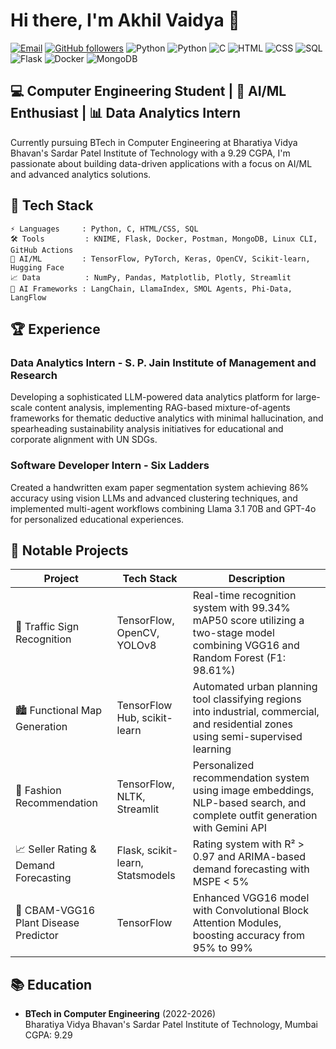# Hi there, I'm Akhil Vaidya 👋

[![Email](https://img.shields.io/badge/Email-D14836?style=for-the-badge&logo=gmail&logoColor=white)](mailto:akhilvaidya2004@gmail.com)
[![GitHub followers](https://img.shields.io/github/followers/AkhilVaidya91?label=Follow&style=social)](https://github.com/AkhilVaidya91)
![Python](https://img.shields.io/badge/Python-3776AB?style=for-the-badge&logo=python&logoColor=white)
![Python](https://img.shields.io/badge/Python-3776AB?style=for-the-badge&logo=python&logoColor=white)
![C](https://img.shields.io/badge/C-00599C?style=for-the-badge&logo=c&logoColor=white)
![HTML](https://img.shields.io/badge/HTML5-E34F26?style=for-the-badge&logo=html5&logoColor=white)
![CSS](https://img.shields.io/badge/CSS3-1572B6?style=for-the-badge&logo=css3&logoColor=white)
![SQL](https://img.shields.io/badge/SQL-4479A1?style=for-the-badge&logo=mysql&logoColor=white)
![Flask](https://img.shields.io/badge/Flask-000000?style=for-the-badge&logo=flask&logoColor=white)
![Docker](https://img.shields.io/badge/Docker-2496ED?style=for-the-badge&logo=docker&logoColor=white)
![MongoDB](https://img.shields.io/badge/MongoDB-47A248?style=for-the-badge&logo=mongodb&logoColor=white)

## 💻 Computer Engineering Student | 🤖 AI/ML Enthusiast | 📊 Data Analytics Intern

Currently pursuing BTech in Computer Engineering at Bharatiya Vidya Bhavan's Sardar Patel Institute of Technology with a 9.29 CGPA, I'm passionate about building data-driven applications with a focus on AI/ML and advanced analytics solutions.

## 🔧 Tech Stack

```
⚡ Languages     : Python, C, HTML/CSS, SQL
🛠️ Tools         : KNIME, Flask, Docker, Postman, MongoDB, Linux CLI, GitHub Actions
🧠 AI/ML         : TensorFlow, PyTorch, Keras, OpenCV, Scikit-learn, Hugging Face
📈 Data          : NumPy, Pandas, Matplotlib, Plotly, Streamlit
🤖 AI Frameworks : LangChain, LlamaIndex, SMOL Agents, Phi-Data, LangFlow
```

## 🏆 Experience

### Data Analytics Intern - S. P. Jain Institute of Management and Research
Developing a sophisticated LLM-powered data analytics platform for large-scale content analysis, implementing RAG-based mixture-of-agents frameworks for thematic deductive analytics with minimal hallucination, and spearheading sustainability analysis initiatives for educational and corporate alignment with UN SDGs.

### Software Developer Intern - Six Ladders
Created a handwritten exam paper segmentation system achieving 86% accuracy using vision LLMs and advanced clustering techniques, and implemented multi-agent workflows combining Llama 3.1 70B and GPT-4o for personalized educational experiences.

## 🔬 Notable Projects

| Project | Tech Stack | Description |
|---------|------------|-------------|
| 🚦 Traffic Sign Recognition | TensorFlow, OpenCV, YOLOv8 | Real-time recognition system with 99.34% mAP50 score utilizing a two-stage model combining VGG16 and Random Forest (F1: 98.61%) |
| 🏙️ Functional Map Generation | TensorFlow Hub, scikit-learn | Automated urban planning tool classifying regions into industrial, commercial, and residential zones using semi-supervised learning |
| 👕 Fashion Recommendation | TensorFlow, NLTK, Streamlit | Personalized recommendation system using image embeddings, NLP-based search, and complete outfit generation with Gemini API |
| 📈 Seller Rating & Demand Forecasting | Flask, scikit-learn, Statsmodels | Rating system with R² > 0.97 and ARIMA-based demand forecasting with MSPE < 5% |
| 🌱 CBAM-VGG16 Plant Disease Predictor | TensorFlow | Enhanced VGG16 model with Convolutional Block Attention Modules, boosting accuracy from 95% to 99% |

## 📚 Education

- **BTech in Computer Engineering** (2022-2026)  
  Bharatiya Vidya Bhavan's Sardar Patel Institute of Technology, Mumbai  
  CGPA: 9.29
